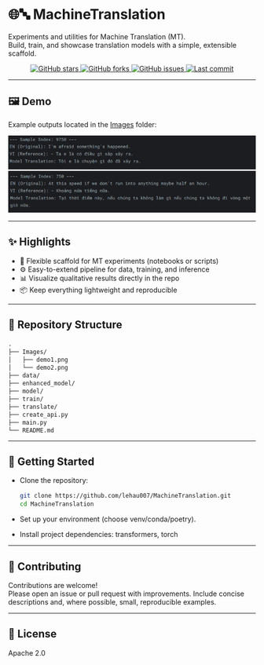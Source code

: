 # 🌐🔤 MachineTranslation

Experiments and utilities for Machine Translation (MT).  
Build, train, and showcase translation models with a simple, extensible scaffold.

<p align="center">
  <a href="https://github.com/lehau007/MachineTranslation/stargazers">
    <img alt="GitHub stars" src="https://img.shields.io/github/stars/lehau007/MachineTranslation?style=social">
  </a>
  <a href="https://github.com/lehau007/MachineTranslation/network/members">
    <img alt="GitHub forks" src="https://img.shields.io/github/forks/lehau007/MachineTranslation?style=social">
  </a>
  <a href="https://github.com/lehau007/MachineTranslation/issues">
    <img alt="GitHub issues" src="https://img.shields.io/github/issues/lehau007/MachineTranslation">
  </a>
  <a href="https://github.com/lehau007/MachineTranslation">
    <img alt="Last commit" src="https://img.shields.io/github/last-commit/lehau007/MachineTranslation">
  </a>
</p>

---

## 🖼️ Demo

Example outputs located in the [Images](Images/) folder:

<p align="center">
  <img src="Images/demo1.png" alt="Demo 1" width="600" />
  <img src="Images/demo2.png" alt="Demo 2" width="600" />
</p>

---

## ✨ Highlights

- 🧠 Flexible scaffold for MT experiments (notebooks or scripts)
- ⚙️ Easy-to-extend pipeline for data, training, and inference
- 📊 Visualize qualitative results directly in the repo
- 📦 Keep everything lightweight and reproducible

---

## 📂 Repository Structure

```text
.
├── Images/
│   ├── demo1.png
│   └── demo2.png
├── data/
├── enhanced_model/
├── model/
├── train/
├── translate/
├── create_api.py
├── main.py
└── README.md
```

---

## 🚀 Getting Started

- Clone the repository:
  ```bash
  git clone https://github.com/lehau007/MachineTranslation.git
  cd MachineTranslation
  ```

- Set up your environment (choose venv/conda/poetry).

- Install project dependencies: transformers, torch

---

## 🤝 Contributing

Contributions are welcome!  
Please open an issue or pull request with improvements. Include concise descriptions and, where possible, small, reproducible examples.

---

## 🔑 License
Apache 2.0
